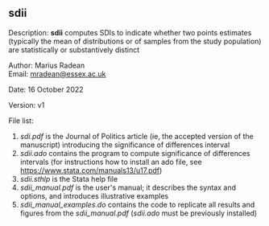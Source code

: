 ## sdii

Description: **sdii** computes SDIs to indicate whether two points estimates (typically the mean of distributions or of samples from the study population) are statistically or substantively distinct

Author: Marius Radean<br/>
Email: mradean@essex.ac.uk

Date: 16 October 2022

Version: v1

<!-- Software used: Stata 14.2 -->

File list:<br/>
1) *sdi.pdf* is the Journal of Politics article (ie, the accepted version of the manuscript) introducing the significance of differences interval<br/>
2) *sdii.ado* contains the program to compute significance of differences intervals (for instructions how to install an ado file, see https://www.stata.com/manuals13/u17.pdf)<br/>
3) *sdii.sthlp* is the Stata help file<br/>
4) *sdii_manual.pdf* is the user's manual; it describes the syntax and options, and introduces illustrative examples<br/>
5) *sdii_manual_examples.do* contains the code to replicate all results and figures from the *sdii_manual.pdf* (*sdii.ado* must be previously installed)
